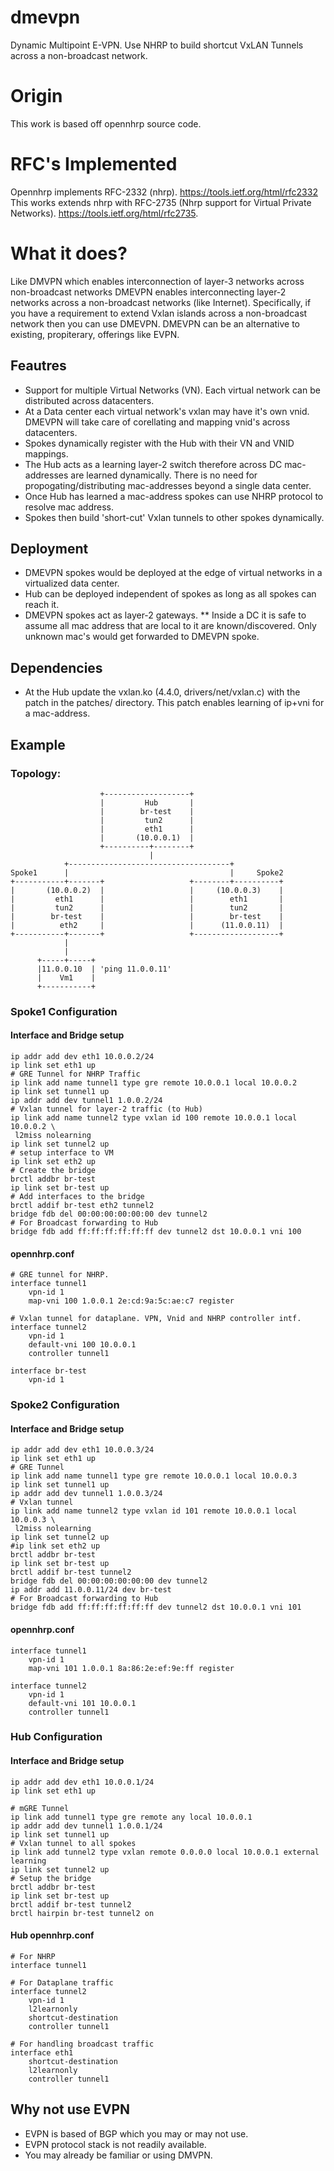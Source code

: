 # dmevpn
Dynamic Multipoint E-VPN. Use NHRP to build shortcut VxLAN Tunnels across a non-broadcast network.

# Origin
This work is based off opennhrp source code.

# RFC's Implemented
Opennhrp implements RFC-2332 (nhrp). https://tools.ietf.org/html/rfc2332
This works extends nhrp with RFC-2735 (Nhrp support for Virtual Private Networks). https://tools.ietf.org/html/rfc2735.

# What it does?
Like DMVPN which enables interconnection of layer-3 networks across
non-broadcast networks DMEVPN enables interconnecting layer-2 networks across a
non-broadcast networks (like Internet).
Specifically, if you have a requirement to extend Vxlan islands across a non-broadcast network then you can use DMEVPN.
DMEVPN can be an alternative to existing, propiterary, offerings like EVPN.
## Feautres
* Support for multiple Virtual Networks (VN). Each virtual network can be distributed across datacenters.
* At a Data center each virtual network's vxlan may have it's own vnid.
  DMEVPN will take care of corellating and mapping vnid's across datacenters.
* Spokes dynamically register with the Hub with their VN and VNID mappings.
* The Hub acts as a learning layer-2 switch therefore across DC mac-addresses are learned dynamically. There is no need for propogating/distributing mac-addresses beyond a single data center.
* Once Hub has learned a mac-address spokes can use NHRP protocol to resolve mac address.
* Spokes then build 'short-cut' Vxlan tunnels to other spokes dynamically.

## Deployment
* DMEVPN spokes would be deployed at the edge of virtual networks in a virtualized data center.
* Hub can be deployed independent of spokes as long as all spokes can reach it.
* DMEVPN spokes act as layer-2 gateways.
** Inside a DC it is safe to assume all mac address that are local to it are
known/discovered. Only unknown mac's would get forwarded to DMEVPN spoke.

## Dependencies
* At the Hub update the vxlan.ko (4.4.0, drivers/net/vxlan.c) with the patch in the patches/ directory. This patch enables learning of ip+vni for a mac-address.

## Example
### Topology:
                        +-------------------+
                        |         Hub       |
                        |        br-test    |
                        |         tun2      |
                        |         eth1      |
                        |       (10.0.0.1)  |
                        +----------+--------+
                                   |
                +------------------------------------+
    Spoke1      |                                    |     Spoke2  
    +-----------+-------+                   +--------+----------+
    |       (10.0.0.2)  |                   |     (10.0.0.3)    |
    |         eth1      |                   |        eth1       |
    |         tun2      |                   |        tun2       |
    |        br-test    |                   |        br-test    |    
    |          eth2     |                   |      (11.0.0.11)  |
    +-----------+-------+                   +-------------------+
                |
                |
          +-----+-----+
          |11.0.0.10  | 'ping 11.0.0.11'
          |    Vm1    |
          +-----------+

### Spoke1 Configuration
#### Interface and Bridge setup
```
ip addr add dev eth1 10.0.0.2/24
ip link set eth1 up
# GRE Tunnel for NHRP Traffic
ip link add name tunnel1 type gre remote 10.0.0.1 local 10.0.0.2
ip link set tunnel1 up
ip addr add dev tunnel1 1.0.0.2/24
# Vxlan tunnel for layer-2 traffic (to Hub)
ip link add name tunnel2 type vxlan id 100 remote 10.0.0.1 local 10.0.0.2 \
 l2miss nolearning
ip link set tunnel2 up
# setup interface to VM
ip link set eth2 up
# Create the bridge
brctl addbr br-test
ip link set br-test up
# Add interfaces to the bridge
brctl addif br-test eth2 tunnel2
bridge fdb del 00:00:00:00:00:00 dev tunnel2
# For Broadcast forwarding to Hub
bridge fdb add ff:ff:ff:ff:ff:ff dev tunnel2 dst 10.0.0.1 vni 100
```

#### opennhrp.conf
```
# GRE tunnel for NHRP.
interface tunnel1
    vpn-id 1
    map-vni 100 1.0.0.1 2e:cd:9a:5c:ae:c7 register

# Vxlan tunnel for dataplane. VPN, Vnid and NHRP controller intf.
interface tunnel2
    vpn-id 1
    default-vni 100 10.0.0.1
    controller tunnel1

interface br-test
    vpn-id 1
```

### Spoke2 Configuration
#### Interface and Bridge setup
```
ip addr add dev eth1 10.0.0.3/24
ip link set eth1 up
# GRE Tunnel
ip link add name tunnel1 type gre remote 10.0.0.1 local 10.0.0.3
ip link set tunnel1 up
ip addr add dev tunnel1 1.0.0.3/24
# Vxlan tunnel
ip link add name tunnel2 type vxlan id 101 remote 10.0.0.1 local 10.0.0.3 \
 l2miss nolearning
ip link set tunnel2 up
#ip link set eth2 up
brctl addbr br-test
ip link set br-test up
brctl addif br-test tunnel2
bridge fdb del 00:00:00:00:00:00 dev tunnel2 
ip addr add 11.0.0.11/24 dev br-test
# For Broadcast forwarding to Hub
bridge fdb add ff:ff:ff:ff:ff:ff dev tunnel2 dst 10.0.0.1 vni 101
```

#### opennhrp.conf
```
interface tunnel1
    vpn-id 1
    map-vni 101 1.0.0.1 8a:86:2e:ef:9e:ff register

interface tunnel2
    vpn-id 1
    default-vni 101 10.0.0.1
    controller tunnel1
```

### Hub Configuration
#### Interface and Bridge setup

```
ip addr add dev eth1 10.0.0.1/24
ip link set eth1 up

# mGRE Tunnel
ip link add tunnel1 type gre remote any local 10.0.0.1
ip addr add dev tunnel1 1.0.0.1/24
ip link set tunnel1 up
# Vxlan tunnel to all spokes
ip link add tunnel2 type vxlan remote 0.0.0.0 local 10.0.0.1 external learning
ip link set tunnel2 up
# Setup the bridge
brctl addbr br-test
ip link set br-test up
brctl addif br-test tunnel2 
brctl hairpin br-test tunnel2 on

```

#### Hub opennhrp.conf
```
# For NHRP
interface tunnel1

# For Dataplane traffic
interface tunnel2
	vpn-id 1
	l2learnonly
	shortcut-destination
	controller tunnel1

# For handling broadcast traffic
interface eth1
	shortcut-destination
	l2learnonly
	controller tunnel1
```

## Why not use EVPN
* EVPN is based of BGP which you may or may not use.
* EVPN protocol stack is not readily available.
* You may already be familiar or using DMVPN.
